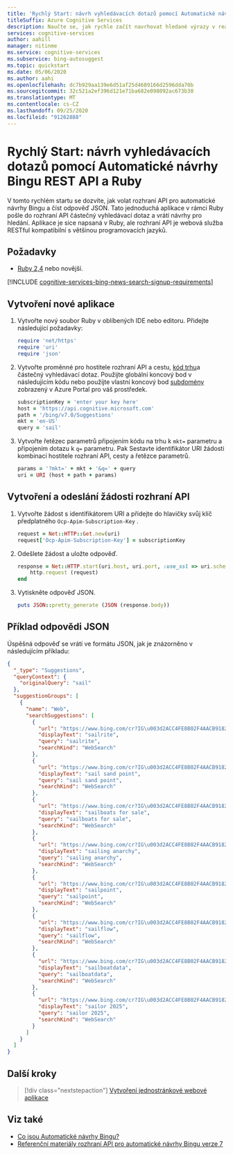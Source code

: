 ```yaml
---
title: 'Rychlý Start: návrh vyhledávacích dotazů pomocí Automatické návrhy Bingu REST API a Ruby'
titleSuffix: Azure Cognitive Services
description: Naučte se, jak rychle začít navrhovat hledané výrazy v reálném čase pomocí rozhraní API pro automatické návrhy Bingu a Ruby.
services: cognitive-services
author: aahill
manager: nitinme
ms.service: cognitive-services
ms.subservice: bing-autosuggest
ms.topic: quickstart
ms.date: 05/06/2020
ms.author: aahi
ms.openlocfilehash: dc7b929aa139e6d51af25d4689166d2596dda70b
ms.sourcegitcommit: 32c521a2ef396d121e71ba682e098092ac673b30
ms.translationtype: MT
ms.contentlocale: cs-CZ
ms.lasthandoff: 09/25/2020
ms.locfileid: "91262888"
---
```

# <a name="quickstart-suggest-search-queries-with-the-bing-autosuggest-rest-api-and-ruby"></a>Rychlý Start: návrh vyhledávacích dotazů pomocí Automatické návrhy Bingu REST API a Ruby

V tomto rychlém startu se dozvíte, jak volat rozhraní API pro automatické návrhy Bingu a číst odpověď JSON. Tato jednoduchá aplikace v rámci Ruby pošle do rozhraní API částečný vyhledávací dotaz a vrátí návrhy pro hledání. Aplikace je sice napsaná v Ruby, ale rozhraní API je webová služba RESTful kompatibilní s většinou programovacích jazyků.


## <a name="prerequisites"></a>Požadavky

* [Ruby 2,4](https://www.ruby-lang.org/en/downloads/) nebo novější.

[!INCLUDE [cognitive-services-bing-news-search-signup-requirements](../../../../includes/cognitive-services-bing-autosuggest-signup-requirements.md)]

## <a name="create-a-new-application"></a>Vytvoření nové aplikace

1. Vytvořte nový soubor Ruby v oblíbených IDE nebo editoru. Přidejte následující požadavky:

    ```ruby
    require 'net/https'
    require 'uri'
    require 'json'
    ```

2. Vytvořte proměnné pro hostitele rozhraní API a cestu, [kód trhu](https://docs.microsoft.com/rest/api/cognitiveservices-bingsearch/bing-autosuggest-api-v7-reference#market-codes)a částečný vyhledávací dotaz. Použijte globální koncový bod v následujícím kódu nebo použijte vlastní koncový bod [subdomény](../../../cognitive-services/cognitive-services-custom-subdomains.md) zobrazený v Azure Portal pro váš prostředek.

    ```ruby
    subscriptionKey = 'enter your key here'
    host = 'https://api.cognitive.microsoft.com'
    path = '/bing/v7.0/Suggestions'
    mkt = 'en-US'
    query = 'sail'
    ```

3. Vytvořte řetězec parametrů připojením kódu na trhu k `mkt=` parametru a připojením dotazu k `q=` parametru. Pak Sestavte identifikátor URI žádosti kombinací hostitele rozhraní API, cesty a řetězce parametrů.

    ```ruby
    params = '?mkt=' + mkt + '&q=' + query
    uri = URI (host + path + params)
    ```

## <a name="create-and-send-an-api-request"></a>Vytvoření a odeslání žádosti rozhraní API

1. Vytvořte žádost s identifikátorem URI a přidejte do hlavičky svůj klíč předplatného `Ocp-Apim-Subscription-Key` .
    
    ```ruby
    request = Net::HTTP::Get.new(uri)
    request['Ocp-Apim-Subscription-Key'] = subscriptionKey
    ```

2. Odešlete žádost a uložte odpověď.
    
    ```ruby
    response = Net::HTTP.start(uri.host, uri.port, :use_ssl => uri.scheme == 'https') do |http|
        http.request (request)
    end
    ```

3. Vytiskněte odpověď JSON.
    
    ```ruby
    puts JSON::pretty_generate (JSON (response.body))
    ```

## <a name="example-json-response"></a>Příklad odpovědi JSON

Úspěšná odpověď se vrátí ve formátu JSON, jak je znázorněno v následujícím příkladu:

```json
{
  "_type": "Suggestions",
  "queryContext": {
    "originalQuery": "sail"
  },
  "suggestionGroups": [
    {
      "name": "Web",
      "searchSuggestions": [
        {
          "url": "https://www.bing.com/cr?IG\u003d2ACC4FE8B02F4AACB9182A6502B0E556\u0026CID\u003d1D546424A4CB64AF2D386F26A5CD6583\u0026rd\u003d1\u0026h\u003dgvtP9TS9NwhajSapY2Se6y1eCbP2fq_GiP2n-cxi6OY\u0026v\u003d1\u0026r\u003dhttps%3a%2f%2fwww.bing.com%2fsearch%3fq%3dsailrite%26FORM%3dUSBAPI\u0026p\u003dDevEx,5003.1",
          "displayText": "sailrite",
          "query": "sailrite",
          "searchKind": "WebSearch"
        },
        {
          "url": "https://www.bing.com/cr?IG\u003d2ACC4FE8B02F4AACB9182A6502B0E556\u0026CID\u003d1D546424A4CB64AF2D386F26A5CD6583\u0026rd\u003d1\u0026h\u003dBTS0G6AakxntIl9rmbDXtk1n6rQpsZZ99aQ7ClE7dTY\u0026v\u003d1\u0026r\u003dhttps%3a%2f%2fwww.bing.com%2fsearch%3fq%3dsail%2bsand%2bpoint%26FORM%3dUSBAPI\u0026p\u003dDevEx,5004.1",
          "displayText": "sail sand point",
          "query": "sail sand point",
          "searchKind": "WebSearch"
        },
        {
          "url": "https://www.bing.com/cr?IG\u003d2ACC4FE8B02F4AACB9182A6502B0E556\u0026CID\u003d1D546424A4CB64AF2D386F26A5CD6583\u0026rd\u003d1\u0026h\u003dc0QOA_j6swCZJy9FxqOwke2KslJE7ZRmMooGClAuCpY\u0026v\u003d1\u0026r\u003dhttps%3a%2f%2fwww.bing.com%2fsearch%3fq%3dsailboats%2bfor%2bsale%26FORM%3dUSBAPI\u0026p\u003dDevEx,5005.1",
          "displayText": "sailboats for sale",
          "query": "sailboats for sale",
          "searchKind": "WebSearch"
        },
        {
          "url": "https://www.bing.com/cr?IG\u003d2ACC4FE8B02F4AACB9182A6502B0E556\u0026CID\u003d1D546424A4CB64AF2D386F26A5CD6583\u0026rd\u003d1\u0026h\u003dmnMdREUH20SepmHQH1zlh9Hy_w7jpOlZFm3KG2R_BoA\u0026v\u003d1\u0026r\u003dhttps%3a%2f%2fwww.bing.com%2fsearch%3fq%3dsailing%2banarchy%26FORM%3dUSBAPI\u0026p\u003dDevEx,5006.1",
          "displayText": "sailing anarchy",
          "query": "sailing anarchy",
          "searchKind": "WebSearch"
        },
        {
          "url": "https://www.bing.com/cr?IG\u003d2ACC4FE8B02F4AACB9182A6502B0E556\u0026CID\u003d1D546424A4CB64AF2D386F26A5CD6583\u0026rd\u003d1\u0026h\u003dWLFO-B1GG5qtBGnoU1Bizz02YKkg5fgAQtHwhXn4z8I\u0026v\u003d1\u0026r\u003dhttps%3a%2f%2fwww.bing.com%2fsearch%3fq%3dsailpoint%26FORM%3dUSBAPI\u0026p\u003dDevEx,5007.1",
          "displayText": "sailpoint",
          "query": "sailpoint",
          "searchKind": "WebSearch"
        },
        {
          "url": "https://www.bing.com/cr?IG\u003d2ACC4FE8B02F4AACB9182A6502B0E556\u0026CID\u003d1D546424A4CB64AF2D386F26A5CD6583\u0026rd\u003d1\u0026h\u003dquBMwmKlGwqC5wAU0K7n416plhWcR8zQCi7r-Fw9Y0w\u0026v\u003d1\u0026r\u003dhttps%3a%2f%2fwww.bing.com%2fsearch%3fq%3dsailflow%26FORM%3dUSBAPI\u0026p\u003dDevEx,5008.1",
          "displayText": "sailflow",
          "query": "sailflow",
          "searchKind": "WebSearch"
        },
        {
          "url": "https://www.bing.com/cr?IG\u003d2ACC4FE8B02F4AACB9182A6502B0E556\u0026CID\u003d1D546424A4CB64AF2D386F26A5CD6583\u0026rd\u003d1\u0026h\u003d0udadFl0gCTKCp0QmzQTXS3_y08iO8FpwsoKPHPS6kw\u0026v\u003d1\u0026r\u003dhttps%3a%2f%2fwww.bing.com%2fsearch%3fq%3dsailboatdata%26FORM%3dUSBAPI\u0026p\u003dDevEx,5009.1",
          "displayText": "sailboatdata",
          "query": "sailboatdata",
          "searchKind": "WebSearch"
        },
        {
          "url": "https://www.bing.com/cr?IG\u003d2ACC4FE8B02F4AACB9182A6502B0E556\u0026CID\u003d1D546424A4CB64AF2D386F26A5CD6583\u0026rd\u003d1\u0026h\u003deSSt0MRSbl2V0RFPSuVd-gC7fGOT4717pz55EBUgPec\u0026v\u003d1\u0026r\u003dhttps%3a%2f%2fwww.bing.com%2fsearch%3fq%3dsailor%2b2025%26FORM%3dUSBAPI\u0026p\u003dDevEx,5010.1",
          "displayText": "sailor 2025",
          "query": "sailor 2025",
          "searchKind": "WebSearch"
        }
      ]
    }
  ]
}
```

## <a name="next-steps"></a>Další kroky

> [!div class="nextstepaction"]
> [Vytvoření jednostránkové webové aplikace](../tutorials/autosuggest.md)

## <a name="see-also"></a>Viz také

- [Co jsou Automatické návrhy Bingu?](../get-suggested-search-terms.md)
- [Referenční materiály rozhraní API pro automatické návrhy Bingu verze 7](https://docs.microsoft.com/rest/api/cognitiveservices-bingsearch/bing-autosuggest-api-v7-reference)
